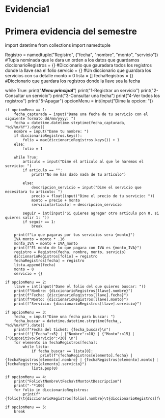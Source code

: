 # Evidencia1
# Primera evidencia del semestre 
import datetime
from collections import namedtuple

Registro = namedtuple("Registro", ("fecha", "nombre", "monto", "servicio")) #Tupla nominada que le dara un orden a los datos que guardamos
diccionarioRegistros = {} #Diccionario que gauradara todos los registros donde la llave sea el folio
servicio = {} #Un diccionario que guardara los servicios con su detalle
monto = 0
lista = []
fechaRegistros = {} #Diccionario que guardara los registros donde la llave sea la fecha

while True:
    print("***Menu principal***")
    print("1-Registrar un servicio")
    print("2-Consultar un servicio")
    print("3-Consultar una fecha")
    print("4-Ver todos los registros")
    print("5-Apagar")
    opcionMenu = int(input("Dime la opcion: "))

    if opcionMenu == 1:
        fecha_capturada = input("Dame una fecha de tu servicio con el siguiente formato dd/mm/yyyy: ")
        fecha = datetime.datetime.strptime(fecha_capturada, "%d/%m/%Y").date()
        nombre = input("Dame tu nombre: ")
        if diccionarioRegistros.keys():
            folio = max(diccionarioRegistros.keys()) + 1
        else:
            folio = 1

        while True:
            articulo = input("Dime el articulo al que le haremos el servicio: ")
            if articulo == "":
                print("No me has dado nada de tu articulo")

            else:
                descripcion_servicio = input("Dime el servicio que necesitara tu articulo: ")
                precio = float(input("Dime el precio de tu servicio: "))
                monto = precio + monto
                servicio[articulo] = descripcion_servicio

            seguir = int(input("Si quieres agregar otro articulo pon 0, si quieres salir 1: "))
            if seguir == 1:
                break

        print(f"Lo que pagaras por tus servicios sera {monto}")
        IVA_monto = monto * .16
        monto_IVA = monto + IVA_monto
        print(f"El monto de lo que pagara con IVA es {monto_IVA}")
        registro = Registro(fecha, nombre, monto, servicio)
        diccionarioRegistros[folio] = registro
        fechaRegistros[fecha] = registro
        lista.append(fecha)
        monto = 0
        servicio = {}

    if opcionMenu == 2:
        llave = int(input("Dame el folio del que quieres buscar: "))
        print(f"Nombre: {diccionarioRegistros[llave].nombre}")
        print(f"Fecha: {diccionarioRegistros[llave].fecha}")
        print(f"Monto: {diccionarioRegistros[llave].monto}")
        print(f"Servicio: {diccionarioRegistros[llave].servicio}")

    if opcionMenu == 3:
        fecha_ = input("Dime una fecha para buscar: ")
        fecha_buscar = datetime.datetime.strptime(fecha_, "%d/%m/%Y").date()
        print(f"Fecha del ticket: {fecha_buscar}\n")
        print(f'{"Fecha":<5} | {"Nombre":<10} | {"Monto":<15} | {"Dispositivo/Servicio":<20} \n')
        for elemento in fechaRegistros[fecha]:
            while lista:
                if fecha_buscar == lista[0]:
                    print(f"{fechaRegistros[elemento].fecha} | {fechaRegistros[elemento].nombre} | {fechaRegistros[elemento].monto} | {fechaRegistros[elemento].servicio}")
                lista.pop(0)

    if opcionMenu == 4:
        print("Folio\tNombre\tFecha\tMonto\tDescripcion")
        print("-"*100)
        for folio in diccionarioRegistros:
            print(f"{folio}\t{diccionarioRegistros[folio].nombre}\t{diccionarioRegistros[folio].fecha}\t{diccionarioRegistros[folio].monto}\t{diccionarioRegistros[folio].servicio}")

    if opcionMenu == 5:
        break
